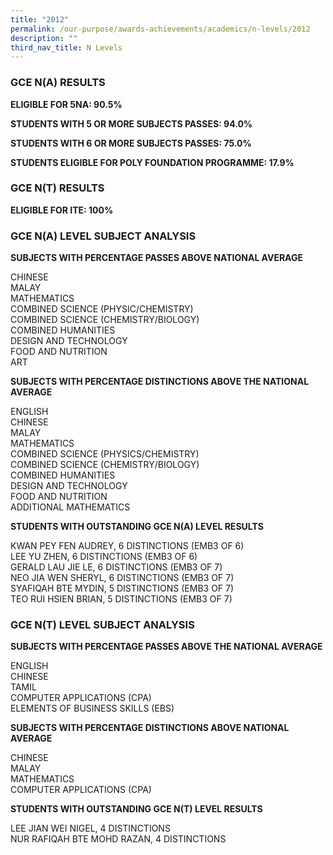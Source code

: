 ```yaml
---
title: "2012"
permalink: /our-purpose/awards-achievements/academics/n-levels/2012
description: ""
third_nav_title: N Levels
---
```

### GCE N(A) RESULTS

**ELIGIBLE FOR 5NA: 90.5%**

**STUDENTS WITH 5 OR MORE SUBJECTS PASSES: 94.0%**

**STUDENTS WITH 6 OR MORE SUBJECTS PASSES: 75.0%**

**STUDENTS ELIGIBLE FOR POLY FOUNDATION PROGRAMME: 17.9%**

### GCE N(T) RESULTS

**ELIGIBLE FOR ITE: 100%**

### GCE N(A) LEVEL SUBJECT ANALYSIS

**SUBJECTS WITH PERCENTAGE PASSES ABOVE NATIONAL AVERAGE**

CHINESE<br>
MALAY<br>
MATHEMATICS<br>
COMBINED SCIENCE (PHYSIC/CHEMISTRY)<br>
COMBINED SCIENCE (CHEMISTRY/BIOLOGY)<br>
COMBINED HUMANITIES<br>
DESIGN AND TECHNOLOGY<br>
FOOD AND NUTRITION<br>
ART

**SUBJECTS WITH PERCENTAGE DISTINCTIONS ABOVE THE NATIONAL AVERAGE**

ENGLISH<br>
CHINESE<br>
MALAY<br>
MATHEMATICS<br>
COMBINED SCIENCE (PHYSICS/CHEMISTRY)<br>
COMBINED SCIENCE (CHEMISTRY/BIOLOGY)<br>
COMBINED HUMANITIES<br>
DESIGN AND TECHNOLOGY<br>
FOOD AND NUTRITION<br>
ADDITIONAL MATHEMATICS

**STUDENTS WITH OUTSTANDING GCE N(A) LEVEL RESULTS**

KWAN PEY FEN AUDREY, 6 DISTINCTIONS (EMB3 OF 6)<br>
LEE YU ZHEN, 6 DISTINCTIONS (EMB3 OF 6)<br>
GERALD LAU JIE LE, 6 DISTINCTIONS (EMB3 OF 7)<br>
NEO JIA WEN SHERYL, 6 DISTINCTIONS (EMB3 OF 7)<br>
SYAFIQAH BTE MYDIN, 5 DISTINCTIONS (EMB3 OF 7)<br>
TEO RUI HSIEN BRIAN, 5 DISTINCTIONS (EMB3 OF 7)

### GCE N(T) LEVEL SUBJECT ANALYSIS

**SUBJECTS WITH PERCENTAGE PASSES ABOVE THE NATIONAL AVERAGE**

ENGLISH<br>
CHINESE<br>
TAMIL<br>
COMPUTER APPLICATIONS (CPA)<br>
ELEMENTS OF BUSINESS SKILLS (EBS)

**SUBJECTS WITH PERCENTAGE DISTINCTIONS ABOVE NATIONAL AVERAGE**

CHINESE<br>
MALAY<br>
MATHEMATICS<br>
COMPUTER APPLICATIONS (CPA)

**STUDENTS WITH OUTSTANDING GCE N(T) LEVEL RESULTS**

LEE JIAN WEI NIGEL, 4 DISTINCTIONS<br>
NUR RAFIQAH BTE MOHD RAZAN, 4 DISTINCTIONS